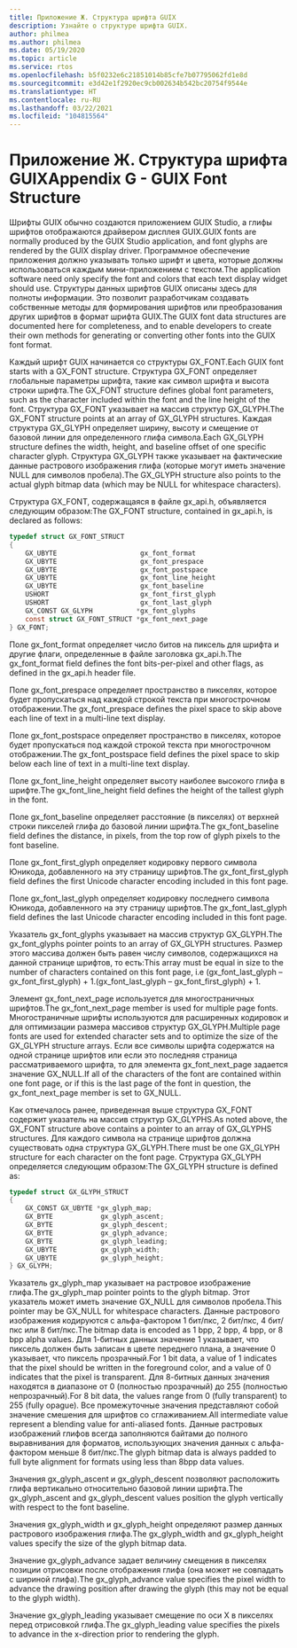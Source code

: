 ```yaml
---
title: Приложение Ж. Структура шрифта GUIX
description: Узнайте о структуре шрифта GUIX.
author: philmea
ms.author: philmea
ms.date: 05/19/2020
ms.topic: article
ms.service: rtos
ms.openlocfilehash: b5f0232e6c21851014b85cfe7b07795062fd1e8d
ms.sourcegitcommit: e3d42e1f2920ec9cb002634b542bc20754f9544e
ms.translationtype: HT
ms.contentlocale: ru-RU
ms.lasthandoff: 03/22/2021
ms.locfileid: "104815564"
---
```

# <a name="appendix-g---guix-font-structure"></a><span data-ttu-id="9f457-103">Приложение Ж. Структура шрифта GUIX</span><span class="sxs-lookup"><span data-stu-id="9f457-103">Appendix G - GUIX Font Structure</span></span>

<span data-ttu-id="9f457-104">Шрифты GUIX обычно создаются приложением GUIX Studio, а глифы шрифтов отображаются драйвером дисплея GUIX.</span><span class="sxs-lookup"><span data-stu-id="9f457-104">GUIX fonts are normally produced by the GUIX Studio application, and font glyphs are rendered by the GUIX display driver.</span></span> <span data-ttu-id="9f457-105">Программное обеспечение приложения должно указывать только шрифт и цвета, которые должны использоваться каждым мини-приложением с текстом.</span><span class="sxs-lookup"><span data-stu-id="9f457-105">The application software need only specify the font and colors that each text display widget should use.</span></span> <span data-ttu-id="9f457-106">Структуры данных шрифтов GUIX описаны здесь для полноты информации. Это позволит разработчикам создавать собственные методы для формирования шрифтов или преобразования других шрифтов в формат шрифта GUIX.</span><span class="sxs-lookup"><span data-stu-id="9f457-106">The GUIX font data structures are documented here for completeness, and to enable developers to create their own methods for generating or converting other fonts into the GUIX font format.</span></span>

<span data-ttu-id="9f457-107">Каждый шрифт GUIX начинается со структуры GX_FONT.</span><span class="sxs-lookup"><span data-stu-id="9f457-107">Each GUIX font starts with a GX_FONT structure.</span></span> <span data-ttu-id="9f457-108">Структура GX_FONT определяет глобальные параметры шрифта, такие как символ шрифта и высота строки шрифта.</span><span class="sxs-lookup"><span data-stu-id="9f457-108">The GX_FONT structure defines global font parameters, such as the character included within the font and the line height of the font.</span></span> <span data-ttu-id="9f457-109">Структура GX_FONT указывает на массив структур GX_GLYPH.</span><span class="sxs-lookup"><span data-stu-id="9f457-109">The GX_FONT structure points at an array of GX_GLYPH structures.</span></span> <span data-ttu-id="9f457-110">Каждая структура GX_GLYPH определяет ширину, высоту и смещение от базовой линии для определенного глифа символа.</span><span class="sxs-lookup"><span data-stu-id="9f457-110">Each GX_GLYPH structure defines the width, height, and baseline offset of one specific character glyph.</span></span> <span data-ttu-id="9f457-111">Структура GX_GLYPH также указывает на фактические данные растрового изображения глифа (которые могут иметь значение NULL для символов пробела).</span><span class="sxs-lookup"><span data-stu-id="9f457-111">The GX_GLYPH structure also points to the actual glyph bitmap data (which may be NULL for whitespace characters).</span></span>

<span data-ttu-id="9f457-112">Структура GX_FONT, содержащаяся в файле gx_api.h, объявляется следующим образом:</span><span class="sxs-lookup"><span data-stu-id="9f457-112">The GX_FONT structure, contained in gx_api.h, is declared as follows:</span></span>

```c
typedef struct GX_FONT_STRUCT
{
    GX_UBYTE                     gx_font_format
    GX_UBYTE                     gx_font_prespace
    GX_UBYTE                     gx_font_postspace
    GX_UBYTE                     gx_font_line_height 
    GX_UBYTE                     gx_font_baseline
    USHORT                       gx_font_first_glyph
    USHORT                       gx_font_last_glyph 
    GX_CONST GX_GLYPH           *gx_font_glyphs
    const struct GX_FONT_STRUCT *gx_font_next_page
} GX_FONT;
```

<span data-ttu-id="9f457-113">Поле gx_font_format определяет число битов на пиксель для шрифта и другие флаги, определенные в файле заголовка gx_api.h.</span><span class="sxs-lookup"><span data-stu-id="9f457-113">The gx_font_format field defines the font bits-per-pixel and other flags, as defined in the gx_api.h header file.</span></span>

<span data-ttu-id="9f457-114">Поле gx_font_prespace определяет пространство в пикселях, которое будет пропускаться над каждой строкой текста при многострочном отображении.</span><span class="sxs-lookup"><span data-stu-id="9f457-114">The gx_font_prespace defines the pixel space to skip above each line of text in a multi-line text display.</span></span>

<span data-ttu-id="9f457-115">Поле gx_font_postspace определяет пространство в пикселях, которое будет пропускаться под каждой строкой текста при многострочном отображении.</span><span class="sxs-lookup"><span data-stu-id="9f457-115">The gx_font_postspace field defines the pixel space to skip below each line of text in a multi-line text display.</span></span>

<span data-ttu-id="9f457-116">Поле gx_font_line_height определяет высоту наиболее высокого глифа в шрифте.</span><span class="sxs-lookup"><span data-stu-id="9f457-116">The gx_font_line_height field defines the height of the tallest glyph in the font.</span></span>

<span data-ttu-id="9f457-117">Поле gx_font_baseline определяет расстояние (в пикселях) от верхней строки пикселей глифа до базовой линии шрифта.</span><span class="sxs-lookup"><span data-stu-id="9f457-117">The gx_font_baseline field defines the distance, in pixels, from the top row of glyph pixels to the font baseline.</span></span>

<span data-ttu-id="9f457-118">Поле gx_font_first_glyph определяет кодировку первого символа Юникода, добавленного на эту страницу шрифтов.</span><span class="sxs-lookup"><span data-stu-id="9f457-118">The gx_font_first_glyph field defines the first Unicode character encoding included in this font page.</span></span>

<span data-ttu-id="9f457-119">Поле gx_font_last_glyph определяет кодировку последнего символа Юникода, добавленного на эту страницу шрифтов.</span><span class="sxs-lookup"><span data-stu-id="9f457-119">The gx_font_last_glyph field defines the last Unicode character encoding included in this font page.</span></span>

<span data-ttu-id="9f457-120">Указатель gx_font_glyphs указывает на массив структур GX_GLYPH.</span><span class="sxs-lookup"><span data-stu-id="9f457-120">The gx_font_glyphs pointer points to an array of GX_GLYPH structures.</span></span> <span data-ttu-id="9f457-121">Размер этого массива должен быть равен числу символов, содержащихся на данной странице шрифтов, то есть:</span><span class="sxs-lookup"><span data-stu-id="9f457-121">This array must be equal in size to the number of characters contained on this font page, i.e</span></span> <span data-ttu-id="9f457-122">(gx_font_last_glyph – gx_font_first_glyph) + 1.</span><span class="sxs-lookup"><span data-stu-id="9f457-122">(gx_font_last_glyph – gx_font_first_glyph) + 1.</span></span>

<span data-ttu-id="9f457-123">Элемент gx_font_next_page используется для многостраничных шрифтов.</span><span class="sxs-lookup"><span data-stu-id="9f457-123">The gx_font_next_page member is used for multiple page fonts.</span></span> <span data-ttu-id="9f457-124">Многостраничные шрифты используются для расширенных кодировок и для оптимизации размера массивов структур GX_GLYPH.</span><span class="sxs-lookup"><span data-stu-id="9f457-124">Multiple page fonts are used for extended character sets and to optimize the size of the GX_GLYPH structure arrays.</span></span> <span data-ttu-id="9f457-125">Если все символы шрифта содержатся на одной странице шрифтов или если это последняя страница рассматриваемого шрифта, то для элемента gx_font_next_page задается значение GX_NULL.</span><span class="sxs-lookup"><span data-stu-id="9f457-125">If all of the characters of the font are contained within one font page, or if this is the last page of the font in question, the gx_font_next_page member is set to GX_NULL.</span></span>

<span data-ttu-id="9f457-126">Как отмечалось ранее, приведенная выше структура GX_FONT содержит указатель на массив структур GX_GLYPHS.</span><span class="sxs-lookup"><span data-stu-id="9f457-126">As noted above, the GX_FONT structure above contains a pointer to an array of GX_GLYPHS structures.</span></span> <span data-ttu-id="9f457-127">Для каждого символа на странице шрифтов должна существовать одна структура GX_GLYPH.</span><span class="sxs-lookup"><span data-stu-id="9f457-127">There must be one GX_GLYPH structure for each character on the font page.</span></span> <span data-ttu-id="9f457-128">Структура GX_GLYPH определяется следующим образом:</span><span class="sxs-lookup"><span data-stu-id="9f457-128">The GX_GLYPH structure is defined as:</span></span>

```c
typedef struct GX_GLYPH_STRUCT
{
    GX_CONST GX_UBYTE *gx_glyph_map;
    GX_BYTE            gx_glyph_ascent;
    GX_BYTE            gx_glyph_descent;
    GX_BYTE            gx_glyph_advance;
    GX_BYTE            gx_glyph_leading;
    GX_UBYTE           gx_glyph_width;
    GX_UBYTE           gx_glyph_height;
} GX_GLYPH;
```

<span data-ttu-id="9f457-129">Указатель gx_glyph_map указывает на растровое изображение глифа.</span><span class="sxs-lookup"><span data-stu-id="9f457-129">The gx_glyph_map pointer points to the glyph bitmap.</span></span> <span data-ttu-id="9f457-130">Этот указатель может иметь значение GX_NULL для символов пробела.</span><span class="sxs-lookup"><span data-stu-id="9f457-130">This pointer may be GX_NULL for whitespace characters.</span></span> <span data-ttu-id="9f457-131">Данные растрового изображения кодируются с альфа-фактором 1 бит/пкс, 2 бит/пкс, 4 бит/пкс или 8 бит/пкс.</span><span class="sxs-lookup"><span data-stu-id="9f457-131">The bitmap data is encoded as 1 bpp, 2 bpp, 4 bpp, or 8 bpp alpha values.</span></span> <span data-ttu-id="9f457-132">Для 1-битных данных значение 1 указывает, что пиксель должен быть записан в цвете переднего плана, а значение 0 указывает, что пиксель прозрачный.</span><span class="sxs-lookup"><span data-stu-id="9f457-132">For 1 bit data, a value of 1 indicates that the pixel should be written in the foreground color, and a value of 0 indicates that the pixel is transparent.</span></span> <span data-ttu-id="9f457-133">Для 8-битных данных значения находятся в диапазоне от 0 (полностью прозрачный) до 255 (полностью непрозрачный).</span><span class="sxs-lookup"><span data-stu-id="9f457-133">For 8 bit data, the values range from 0 (fully transparent) to 255 (fully opague).</span></span> <span data-ttu-id="9f457-134">Все промежуточные значения представляют собой значение смешения для шрифтов со сглаживанием.</span><span class="sxs-lookup"><span data-stu-id="9f457-134">All intermediate value represent a blending value for anti-aliased fonts.</span></span> <span data-ttu-id="9f457-135">Данные растровых изображений глифов всегда заполняются байтами до полного выравнивания для форматов, использующих значения данных с альфа-фактором меньше 8 бит/пкс.</span><span class="sxs-lookup"><span data-stu-id="9f457-135">The glyph bitmap data is always padded to full byte alignment for formats using less than 8bpp data values.</span></span>

<span data-ttu-id="9f457-136">Значения gx_glyph_ascent и gx_glyph_descent позволяют расположить глифа вертикально относительно базовой линии шрифта.</span><span class="sxs-lookup"><span data-stu-id="9f457-136">The gx_glyph_ascent and gx_glyph_descent values position the glyph vertically with respect to the font baseline.</span></span>

<span data-ttu-id="9f457-137">Значения gx_glyph_width и gx_glyph_height определяют размер данных растрового изображения глифа.</span><span class="sxs-lookup"><span data-stu-id="9f457-137">The gx_glyph_width and gx_glyph_height values specify the size of the glyph bitmap data.</span></span>

<span data-ttu-id="9f457-138">Значение gx_glyph_advance задает величину смещения в пикселях позиции отрисовки после отображения глифа (она может не совпадать с шириной глифа).</span><span class="sxs-lookup"><span data-stu-id="9f457-138">The gx_glyph_advance value specifies the pixel width to advance the drawing position after drawing the glyph (this may not be equal to the glyph width).</span></span>

<span data-ttu-id="9f457-139">Значение gx_glyph_leading указывает смещение по оси X в пикселях перед отрисовкой глифа.</span><span class="sxs-lookup"><span data-stu-id="9f457-139">The gx_glyph_leading value specifies the pixels to advance in the x-direction prior to rendering the glyph.</span></span>